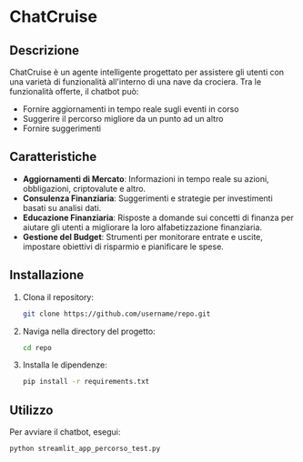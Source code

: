# ChatCruise


## Descrizione

ChatCruise è un agente intelligente progettato per assistere gli utenti con una varietà di funzionalità all'interno di una nave da crociera. Tra le funzionalità offerte, il chatbot può:

- Fornire aggiornamenti in tempo reale sugli eventi in corso
- Suggerire il percorso migliore da un punto ad un altro
- Fornire suggerimenti
  
## Caratteristiche

- **Aggiornamenti di Mercato**: Informazioni in tempo reale su azioni, obbligazioni, criptovalute e altro.
- **Consulenza Finanziaria**: Suggerimenti e strategie per investimenti basati su analisi dati.
- **Educazione Finanziaria**: Risposte a domande sui concetti di finanza per aiutare gli utenti a migliorare la loro alfabetizzazione finanziaria.
- **Gestione del Budget**: Strumenti per monitorare entrate e uscite, impostare obiettivi di risparmio e pianificare le spese.

## Installazione

1. Clona il repository:
    ```sh
    git clone https://github.com/username/repo.git
    ```
2. Naviga nella directory del progetto:
    ```sh
    cd repo
    ```
3. Installa le dipendenze:
    ```sh
    pip install -r requirements.txt
    ```

## Utilizzo

Per avviare il chatbot, esegui:
```sh
python streamlit_app_percorso_test.py
